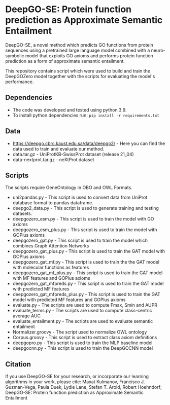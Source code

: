 # DeepGO-SE: Protein function prediction as Approximate Semantic Entailment

DeepGO-SE, a novel method which predicts GO functions from protein
sequences using a pretrained large language model combined with a
neuro-symbolic model that exploits GO axioms and performs protein
function prediction as a form of approximate semantic entailment.

This repository contains script which were used to build and train the
DeepGOZero model together with the scripts for evaluating the model's
performance.

## Dependencies
* The code was developed and tested using python 3.9.
* To install python dependencies run:
  `pip install -r requirements.txt`


## Data
* https://deepgo.cbrc.kaust.edu.sa/data/deepgo2/ - Here you can find the data
used to train and evaluate our method.
 * data.tar.gz - UniProtKB-SwissProt dataset (release 21_04)
 * data-nextprot.tar.gz - neXtProt dataset

## Scripts
The scripts require GeneOntology in OBO and OWL Formats.
* uni2pandas.py - This script is used to convert data from UniProt
database format to pandas dataframe.
* deepgo2_data.py - This script is used to generate training and
  testing datasets.
* deepgozero_esm.py - This script is used to train the model with GO axioms
* deepgozero_esm_plus.py - This script is used to train the model with GOPlus axioms
* deepgozero_gat.py - This script is used to train the model which combines Graph Attention Networks
* deepgozero_gat_plus.py - This script is used to train the GAT model with GOPlus axioms
* deepgozero_gat_mf.py - This script is used to train the the GAT model with molecular functions as features
* deepgozero_gat_mf_plus.py - This script is used to train the GAT model with MF features and GOPlus axioms
* deepgozero_gat_mfpreds.py - This script is used to train the GAT model with predicted MF features
* deepgozero_gat_mfpreds_plus.py - This script is used to train the GAT model with predicted MF features and GOPlus axioms
* evaluate.py - The scripts are used to compute Fmax, Smin and AUPR
* evaluate_terms.py - The scripts are used to compute class-centric average AUC
* evaluate_entailment.py - The scripts are used to evaluate semantic entailment
* Normalizer.groovy - The script used to normalize OWL ontology
* Corpus.groovy - This script is used to extract class axiom definitions
* deepgopro.py - This script is used to train the MLP baseline model
* deepgocnn.py - This script is used to train the DeepGOCNN model



## Citation

If you use DeepGO-SE for your research, or incorporate our learning
algorithms in your work, please cite: Maxat Kulmanov, Francisco
J. Guzman-Vega, Paula Duek, Lydie Lane, Stefan T. Arold, Robert
Hoehndorf; DeepGO-SE: Protein function prediction as Approximate
Semantic Entailment
